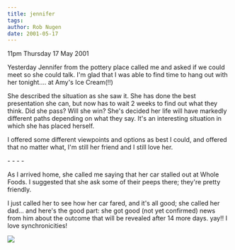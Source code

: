 ```yaml
---
title: jennifer
tags: 
author: Rob Nugen
date: 2001-05-17
---
```


<p class=date>11pm Thursday 17 May 2001</p>

<p>Yesterday Jennifer from the pottery place called me
and asked if we could meet so she could talk.  I'm
glad that I was able to find time to hang out with her
tonight.... at Amy's Ice Cream(!!)</p>

<p>She described the situation as she saw it.  She has
done the best presentation she can, but now has to
wait 2 weeks to find out what they think.  Did she
pass?  Will she win?  She's decided her life will have
markedly different paths depending on what they say. 
It's an interesting situation in which she has placed
herself.</p>

<p>I offered some different viewpoints and options as
best I could, and offered that no matter what, I'm
still her friend and I still love her.</p>

<p>- - - -</p>

<p>As I arrived home, she called me saying that her
car stalled out at Whole Foods.  I suggested that she
ask some of their peeps there; they're pretty
friendly.</p>

<p>I just called her to see how her car fared, and
it's all good; she called her dad... and here's the
good part: she got good (not yet confirmed) news from
him about the outcome that will be revealed after 14
more days.  yay!!  I love synchronicities!</p>

<p><img src="/images/rob/wL-ROB.gif"/></p>
